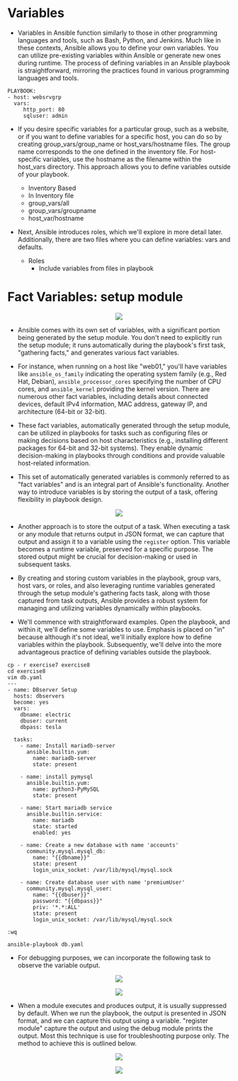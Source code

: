 # Variables
- Variables in Ansible function similarly to those in other programming languages and tools, such as Bash, Python, and Jenkins. Much like in these contexts, Ansible allows you to define your own variables. You can utilize pre-existing variables within Ansible or generate new ones during runtime. The process of defining variables in an Ansible playbook is straightforward, mirroring the practices found in various programming languages and tools.

```
PLAYBOOK:
- host: websrvgrp
  vars:
     http_port: 80
     sqluser: admin
```

- If you desire specific variables for a particular group, such as a website, or if you want to define variables for a specific host, you can do so by creating group_vars/group_name or host_vars/hostname files. The group name corresponds to the one defined in the inventory file. For host-specific variables, use the hostname as the filename within the host_vars directory. This approach allows you to define variables outside of your playbook.
  - Inventory Based
  - In Inventory file
  - group_vars/all
  - group_vars/groupname
  - host_var/hostname

- Next, Ansible introduces roles, which we'll explore in more detail later. Additionally, there are two files where you can define variables: vars and defaults.
    - Roles
      - Include variables from files in playbook
# Fact Variables: setup module
<p align="center">
  <img src="https://github.com/k-mughal/Ansible/assets/18217530/da21ebea-5a21-41f8-9331-83a091b9a350">
</p>


- Ansible comes with its own set of variables, with a significant portion being generated by the setup module. You don't need to explicitly run the setup module; it runs automatically during the playbook's first task, "gathering facts," and generates various fact variables.

- For instance, when running on a host like "web01," you'll have variables like `ansible_os_family` indicating the operating system family (e.g., Red Hat, Debian), `ansible_processor_cores` specifying the number of CPU cores, and `ansible_kernel` providing the kernel version. There are numerous other fact variables, including details about connected devices, default IPv4 information, MAC address, gateway IP, and architecture (64-bit or 32-bit).

- These fact variables, automatically generated through the setup module, can be utilized in playbooks for tasks such as configuring files or making decisions based on host characteristics (e.g., installing different packages for 64-bit and 32-bit systems). They enable dynamic decision-making in playbooks through conditions and provide valuable host-related information.

- This set of automatically generated variables is commonly referred to as "fact variables" and is an integral part of Ansible's functionality. Another way to introduce variables is by storing the output of a task, offering flexibility in playbook design.
  
<p align="center">
  <img src="https://github.com/k-mughal/Ansible/assets/18217530/60b90f0e-b545-463b-b4ef-3500353d1ba9">
</p>

- Another approach is to store the output of a task. When executing a task or any module that returns output in JSON format, we can capture that output and assign it to a variable using the `register` option. This variable becomes a runtime variable, preserved for a specific purpose. The stored output might be crucial for decision-making or used in subsequent tasks. 

- By creating and storing custom variables in the playbook, group vars, host vars, or roles, and also leveraging runtime variables generated through the setup module's gathering facts task, along with those captured from task outputs, Ansible provides a robust system for managing and utilizing variables dynamically within playbooks.
- We'll commence with straightforward examples. Open the playbook, and within it, we'll define some variables to use. Emphasis is placed on "in" because although it's not ideal, we'll initially explore how to define variables within the playbook. Subsequently, we'll delve into the more advantageous practice of defining variables outside the playbook. 
 
```
cp - r exercise7 exercise8
cd exercise8 
vim db.yaml
---
- name: DBserver Setup
  hosts: dbservers
  become: yes
  vars:
    dbname: electric
    dbuser: current
    dbpass: tesla

  tasks:
    - name: Install mariadb-server
      ansible.builtin.yum:
        name: mariadb-server
        state: present

    - name: install pymysql
      ansible.builtin.yum:
        name: python3-PyMySQL
        state: present

    - name: Start mariadb service
      ansible.builtin.service:
        name: mariadb
        state: started
        enabled: yes

    - name: Create a new database with name 'accounts'
      community.mysql.mysql_db:
        name: "{{dbname}}"
        state: present
        login_unix_socket: /var/lib/mysql/mysql.sock

    - name: Create database user with name 'premiumUser'
      community.mysql.mysql_user:
        name: "{{dbuser}}"
        password: "{{dbpass}}"
        priv: '*.*:ALL'
        state: present
        login_unix_socket: /var/lib/mysql/mysql.sock

:wq

ansible-playbook db.yaml

```

- For debugging purposes, we can incorporate the following task to observe the variable output.
  
<p align="center">
  <img src="https://github.com/k-mughal/Ansible/assets/18217530/2e34a916-efde-4609-a01f-4c0c992772b8">
</p>
<p align="center">
  <img src="https://github.com/k-mughal/Ansible/assets/18217530/b4ed56f0-38f5-4c20-85d4-8257ccd6715b">
</p>

- When a module executes and produces output, it is usually suppressed by default. When we run the playbook, the output is presented in JSON format, and we can capture this output using a variable. "register module" capture the output and using the debug module prints the output. Most this technique is use for troubleshooting purpose only. The method to achieve this is outlined below.
  
 <p align="center">
  <img src="https://github.com/k-mughal/Ansible/assets/18217530/6a790d44-8a4b-4eb8-9c4c-244f968dc086">
</p> 

 <p align="center">
  <img src="https://github.com/k-mughal/Ansible/assets/18217530/319c8db4-db12-4875-a503-ac841ec210d8">
</p>



  
 
